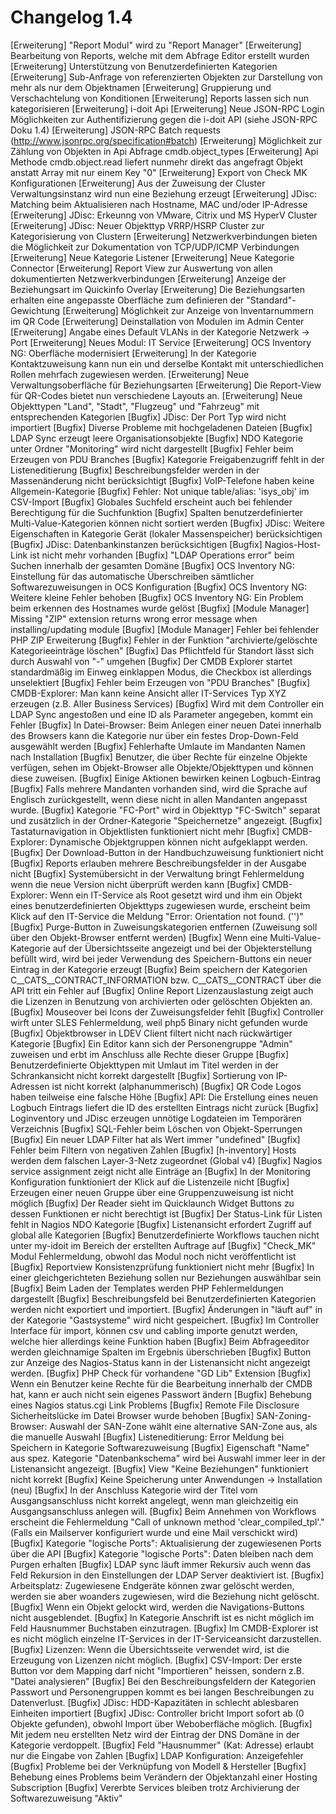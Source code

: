 # Changelog 1.4

[Erweiterung]   "Report Modul" wird zu "Report Manager"
[Erweiterung]       Bearbeitung von Reports, welche mit dem Abfrage Editor erstellt wurden
[Erweiterung]       Unterstützung von Benutzerdefinierten Kategorien
[Erweiterung]       Sub-Anfrage von referenzierten Objekten zur Darstellung von mehr als nur dem Objektnamen
[Erweiterung]       Gruppierung und Verschachtelung von Konditionen
[Erweiterung]       Reports lassen sich nun kategorisieren
[Erweiterung]   i-doit Api
[Erweiterung]       Neue JSON-RPC Login Möglichkeiten zur Authentifizierung gegen die i-doit API (siehe JSON-RPC Doku 1.4)
[Erweiterung]        JSON-RPC Batch requests (http://www.jsonrpc.org/specification#batch)
[Erweiterung]       Möglichkeit zur Zählung von Objekten in Api Abfrage cmdb.object_types
[Erweiterung]       Api Methode cmdb.object.read liefert nunmehr direkt das angefragt Objekt anstatt Array mit nur einem Key "0"
[Erweiterung]   Export von Check MK Konfigurationen
[Erweiterung]   Aus der Zuweisung der Cluster Verwaltungsinstanz wird nun eine Beziehung erzeugt
[Erweiterung]   JDisc: Matching beim Aktualisieren nach Hostname, MAC und/oder IP-Adresse
[Erweiterung]   JDisc: Erkeunng von VMware, Citrix und MS HyperV Cluster
[Erweiterung]   JDisc: Neuer Objekttyp VRRP/HSRP Cluster zur Kategorisierung von Clustern
[Erweiterung]   Netzwerkverbindungen bieten die Möglichkeit zur Dokumentation von TCP/UDP/ICMP Verbindungen
[Erweiterung]       Neue Kategorie Listener
[Erweiterung]       Neue Kategorie Connector
[Erweiterung]       Report View zur Auswertung von allen dokumentierten Netzwerkverbindungen
[Erweiterung]   Anzeige der Beziehungsart im Quickinfo Overlay
[Erweiterung]   Die Beziehungsarten erhalten eine angepasste Oberfläche zum definieren der "Standard"-Gewichtung
[Erweiterung]   Möglichkeit zur Anzeige von Inventarnummern im QR Code
[Erweiterung]   Deinstallation von Modulen im Admin Center
[Erweiterung]   Angabe eines Default VLANs in der Kategorie Netzwerk -> Port
[Erweiterung]   Neues Modul: IT Service
[Erweiterung]   OCS Inventory NG: Oberfläche modernisiert
[Erweiterung]   In der Kategorie Kontaktzuweisung kann nun ein und derselbe Kontakt mit unterschiedlichen Rollen mehrfach zugewiesen werden.
[Erweiterung]   Neue Verwaltungsoberfläche für Beziehungsarten
[Erweiterung]   Die Report-View für QR-Codes bietet nun verschiedene Layouts an.
[Erweiterung]   Neue Objekttypen "Land", "Stadt", "Flugzeug" und "Fahrzeug" mit entsprechenden Kategorien
[Bugfix]        JDisc: Der Port Typ wird nicht importiert
[Bugfix]        Diverse Probleme mit hochgeladenen Dateien
[Bugfix]        LDAP Sync erzeugt leere Organisationsobjekte
[Bugfix]        NDO Kategorie unter Ordner "Monitoring" wird nicht dargestellt
[Bugfix]        Fehler beim Erzeugen von PDU Branches
[Bugfix]        Kategorie Freigabenzugriff fehlt in der Listeneditierung
[Bugfix]        Beschreibungsfelder werden in der Massenänderung nicht berücksichtigt
[Bugfix]        VoIP-Telefone haben keine Allgemein-Kategorie
[Bugfix]        Fehler: Not unique table/alias: 'isys_obj' im CSV-Import
[Bugfix]        Globales Suchfeld erscheint auch bei fehlender Berechtigung für die Suchfunktion
[Bugfix]        Spalten benutzerdefinierter Multi-Value-Kategorien können nicht sortiert werden
[Bugfix]        JDisc: Weitere Eigenschaften in Kategorie Gerät (lokaler Massenspeicher) berücksichtigen
[Bugfix]        JDisc: Datenbankinstanzen berücksichtigen
[Bugfix]        Nagios-Host-Link ist nicht mehr vorhanden
[Bugfix]        "LDAP Operations error" beim Suchen innerhalb der gesamten Domäne
[Bugfix]        OCS Inventory NG: Einstellung für das automatische Überschreiben sämtlicher Softwarezuweisungen in OCS Konfiguration
[Bugfix]        OCS Inventory NG: Weitere kleine Fehler behoben
[Bugfix]        OCS Inventory NG: Ein Problem beim erkennen des Hostnames wurde gelöst
[Bugfix]        [Module Manager] Missing "ZIP" extension returns wrong error message when installing/updating module
[Bugfix]        [Module Manager] Fehler bei fehlender PHP ZIP Erweiterung
[Bugfix]        Fehler in der Funktion "archivierte/gelöschte Kategorieeinträge löschen"
[Bugfix]        Das Pflichtfeld für Standort lässt sich durch Auswahl von "-" umgehen
[Bugfix]        Der CMDB Explorer startet standardmäßig im Einweg einklappen Modus, die Checkbox ist allerdings unselektiert
[Bugfix]        Fehler beim Erzeugen von "PDU Branches"
[Bugfix]        CMDB-Explorer: Man kann keine Ansicht aller IT-Services Typ XYZ erzeugen (z.B. Aller Business Services)
[Bugfix]        Wird mit dem Controller ein LDAP Sync angestoßen und eine ID als Parameter angegeben, kommt ein Fehler
[Bugfix]        In Datei-Browser: Beim Anlegen einer neuen Datei innerhalb des Browsers kann die Kategorie nur über ein festes Drop-Down-Feld ausgewählt werden
[Bugfix]        Fehlerhafte Umlaute im Mandanten Namen nach Installation
[Bugfix]        Benutzer, die über Rechte für einzelne Objekte verfügen, sehen im Objekt-Browser alle Objekte/Objekttypen und können diese zuweisen.
[Bugfix]        Einige Aktionen bewirken keinen Logbuch-Eintrag
[Bugfix]        Falls mehrere Mandanten vorhanden sind, wird die Sprache auf Englisch zurückgestellt, wenn diese nicht in allen Mandanten angepasst wurde.
[Bugfix]        Kategorie "FC-Port" wird in Objekttyp "FC-Switch" separat und zusätzlich in der Ordner-Kategorie "Speichernetze" angezeigt.
[Bugfix]        Tastaturnavigation in Objektlisten funktioniert nicht mehr
[Bugfix]        CMDB-Explorer: Dynamische Objektgruppen können nicht aufgeklappt werden.
[Bugfix]        Der Download-Button in der Handbuchzuweisung funktioniert nicht
[Bugfix]        Reports erlauben mehrere Beschreibungsfelder in der Ausgabe nicht
[Bugfix]        Systemübersicht in der Verwaltung bringt Fehlermeldung wenn die neue Version nicht überprüft werden kann
[Bugfix]        CMDB-Explorer: Wenn ein IT-Service als Root gesetzt wird und ihm ein Objekt eines benutzerdefinierten Objekttyps zugewiesen wurde, erscheint beim Klick auf den IT-Service die Meldung "Error: Orientation not found. ('')"
[Bugfix]        Purge-Button in Zuweisungskategorien entfernen (Zuweisung soll über den Objekt-Browser entfernt werden)
[Bugfix]        Wenn eine Multi-Value-Kategorie auf der Übersichtsseite angezeigt und bei der Objekterstellung befüllt wird, wird bei jeder Verwendung des Speichern-Buttons ein neuer Eintrag in der Kategorie erzeugt
[Bugfix]        Beim speichern der Kategorien C__CATS__CONTRACT_INFORMATION bzw. C__CATS__CONTRACT über die API tritt ein Fehler auf
[Bugfix]        Online Report Lizenzauslastung zeigt auch die Lizenzen in Benutzung von archivierten oder gelöschten Objekten an.
[Bugfix]        Mouseover bei Icons der Zuweisungsfelder fehlt
[Bugfix]        Controller wirft unter SLES Fehlermeldung, weil php5 Binary nicht gefunden wurde
[Bugfix]        Objektbrowser in LDEV Client filtert nicht nach rückwärtiger Kategorie
[Bugfix]        Ein Editor kann sich der Personengruppe "Admin" zuweisen und erbt im Anschluss alle Rechte dieser Gruppe
[Bugfix]        Benutzerdefinierte Objekttypen mit Umlaut im Titel werden in der Schrankansicht nicht korrekt dargestellt
[Bugfix]        Sortierung von IP-Adressen ist nicht korrekt (alphanummerisch)
[Bugfix]        QR Code Logos haben teilweise eine falsche Höhe
[Bugfix]        API: Die Erstellung eines neuen Logbuch Eintrags liefert die ID des erstellten Eintrags nicht zurück
[Bugfix]        Loginventory und JDisc erzeugen unnötige Logdateien im Temporären Verzeichnis
[Bugfix]        SQL-Fehler beim Löschen von Objekt-Sperrungen
[Bugfix]        Ein neuer LDAP Filter hat als Wert immer "undefined"
[Bugfix]        Fehler beim Filtern von negativen Zahlen
[Bugfix]        [h-inventory] Hosts werden dem falschen Layer-3-Netz zugeordnet (Global v4)
[Bugfix]        Nagios service assignment zeigt nicht alle Einträge an
[Bugfix]        In der Monitoring Konfiguration funktioniert der Klick auf die Listenzeile nicht
[Bugfix]        Erzeugen einer neuen Gruppe über eine Gruppenzuweisung ist nicht möglich
[Bugfix]        Der Reader sieht im Quicklaunch Widget Buttons zu dessen Funktionen er nicht berechtigt ist
[Bugfix]        Der Status-Link für Listen fehlt in Nagios NDO Kategorie
[Bugfix]        Listenansicht erfordert Zugriff auf global alle Kategorien
[Bugfix]        Benutzerdefinierte Workflows tauchen nicht unter my-idoit im Bereich der erstellten Auftrage auf
[Bugfix]        "Check_MK" Modul Fehlermeldung, obwohl das Modul noch nicht veröffentlicht ist
[Bugfix]        Reportview Konsistenzprüfung funktioniert nicht mehr
[Bugfix]        In einer gleichgerichteten Beziehung sollen nur Beziehungen auswählbar sein
[Bugfix]        Beim Laden der Templates werden PHP Fehlermeldungen dargestellt
[Bugfix]        Beschreibungsfeld bei Benutzerdefinierten Kategorien werden nicht exportiert und importiert.
[Bugfix]        Änderungen in "läuft auf" in der Kategorie "Gastsysteme" wird nicht gespeichert.
[Bugfix]        Im Controller Interface für import, können csv und cabling importe genutzt werden, welche hier allerdings keine Funktion haben
[Bugfix]        Beim Abfrageeditor werden gleichnamige Spalten im Ergebnis überschrieben
[Bugfix]        Button zur Anzeige des Nagios-Status kann in der Listenansicht nicht angezeigt werden.
[Bugfix]        PHP Check für vorhandene "GD Lib" Extension
[Bugfix]        Wenn ein Benutzer keine Rechte für die Bearbeitung innerhalb der CMDB hat, kann er auch nicht sein eigenes Passwort ändern
[Bugfix]        Behebung eines Nagios status.cgi Link Problems
[Bugfix]        Remote File Disclosure Sicherheitslücke im Datei Browser wurde behoben
[Bugfix]        SAN-Zoning-Browser: Auswahl der SAN-Zone wählt eine alternative SAN-Zone aus, als die manuelle Auswahl
[Bugfix]        Listeneditierung: Error Meldung bei Speichern in Kategorie Softwarezuweisung
[Bugfix]        Eigenschaft "Name" aus spez. Kategorie "Datenbankschema" wird bei Auswahl immer leer in der Listenansicht angezeigt.
[Bugfix]        View "Keine Beziehungen" funktioniert nicht korrekt
[Bugfix]        Keine Speicherung unter Anwendungen -> Installation (neu)
[Bugfix]        In der Anschluss Kategorie wird der Titel vom Ausgangsanschluss nicht korrekt angelegt, wenn man gleichzeitig ein Ausgangsanschluss anlegen will.
[Bugfix]        Beim Annehmen von Workflows erscheint die Fehlermeldung "Call of unknown method 'clear_compiled_tpl'." (Falls ein Mailserver konfiguriert wurde und eine Mail verschickt wird)
[Bugfix]        Kategorie "logische Ports": Aktualisierung der zugewiesenen Ports über die API
[Bugfix]        Kategorie "logische Ports": Daten bleiben nach dem Purgen erhalten
[Bugfix]        LDAP sync läuft immer Rekursiv auch wenn das Feld Rekursion in den Einstellungen der LDAP Server deaktiviert ist.
[Bugfix]        Arbeitsplatz: Zugewiesene Endgeräte können zwar gelöscht werden, werden sie aber woanders zugewiesen, wird die Beziehung nicht gelöscht.
[Bugfix]        Wenn ein Objekt gelockt wird, werden die Navigations-Buttons nicht ausgeblendet.
[Bugfix]        In Kategorie Anschrift ist es nicht möglich im Feld Hausnummer Buchstaben einzutragen.
[Bugfix]        Im CMDB-Explorer ist es nicht möglich einzelne IT-Services in der IT-Serviceansicht darzustellen.
[Bugfix]        Lizenzen: Wenn die Übersichtsseite verwendet wird, ist die Erzeugung von Lizenzen nicht möglich.
[Bugfix]        CSV-Import: Der erste Button vor dem Mapping darf nicht "Importieren" heissen, sondern z.B. "Datei analysieren"
[Bugfix]        Bei den Beschreibungsfeldern der Kategorien Passwort und Personengruppen kommt es bei langen Beschreibungen zu Datenverlust.
[Bugfix]        JDisc: HDD-Kapazitäten in schlecht ablesbaren Einheiten importiert
[Bugfix]        JDisc: Controller bricht Import sofort ab (0 Objekte gefunden), obwohl Import über Weboberfläche möglich.
[Bugfix]        Mit jedem neu erstellten Netz wird der Eintrag der DNS Domäne in der Kategorie verdoppelt.
[Bugfix]        Feld "Hausnummer" (Kat: Adresse) erlaubt nur die Eingabe von Zahlen
[Bugfix]        LDAP Konfiguration: Anzeigefehler
[Bugfix]        Probleme bei der Verknüpfung von Modell & Hersteller
[Bugfix]        Behebung eines Problems beim Verändern der Objektanzahl einer Hosting Subscription
[Bugfix]        Vererbte Services bleiben trotz Archivierung der Softwarezuweisung "Aktiv"

